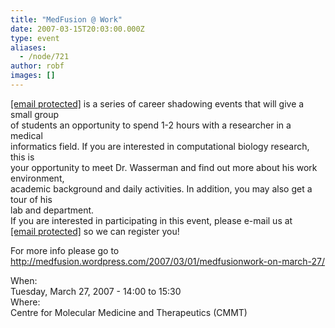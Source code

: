 ```yaml
---
title: "MedFusion @ Work"
date: 2007-03-15T20:03:00.000Z
type: event
aliases:
  - /node/721
author: robf
images: []
---
```


<div class="field field-name-body field-type-text-with-summary field-label-hidden"><div class="field-items"><div class="field-item even"><p><a href="/cdn-cgi/l/email-protection" class="__cf_email__" data-cfemail="074a62634172746e6869475068756c">[email&#xA0;protected]</a> is a series of career shadowing events that will give a small group<br>
of students an opportunity to spend 1-2 hours with a researcher in a medical<br>
informatics field. If you are interested in computational biology research, this is<br>
your opportunity to meet Dr. Wasserman and find out more about his work environment,<br>
academic background and daily activities. In addition, you may also get a tour of his<br>
lab and department.<br>
If you are interested in participating in this event, please e-mail us at<br>
<a href="/cdn-cgi/l/email-protection#c5acaba3aa85b0a7a6a8a0a1a3b0b6acaaabeba6aaa8"><span class="__cf_email__" data-cfemail="ea83848c85aa9f8889878f8e8c9f99838584c4898587">[email&#xA0;protected]</span></a> so we can register you!</p>
<p>For more info please go to <a href="https://medfusion.wordpress.com/2007/03/01/medfusionwork-on-march-27/" target="_blank">http://medfusion.wordpress.com/2007/03/01/medfusionwork-on-march-27/</a></p>
</div></div></div><div class="field field-name-field-dates field-type-datetime field-label-above"><div class="field-label">When:&#xA0;</div><div class="field-items"><div class="field-item even"><span class="date-display-single">Tuesday, March 27, 2007 - <span class="date-display-range"><span class="date-display-start">14:00</span> to <span class="date-display-end">15:30</span></span></span></div></div></div><div class="field field-name-field-location field-type-text field-label-above"><div class="field-label">Where:&#xA0;</div><div class="field-items"><div class="field-item even">Centre for Molecular Medicine and Therapeutics (CMMT)</div></div></div>    <footer>
          </footer>